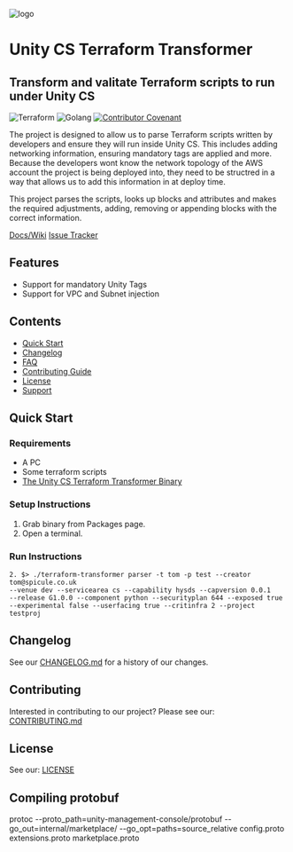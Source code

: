 ![logo](https://user-images.githubusercontent.com/3129134/163247802-ad001e00-15a6-4d6e-9824-2106cb022dd7.png)

# Unity CS Terraform Transformer

## Transform and valitate Terraform scripts to run under Unity CS

<!-- Header block for project -->

![Terraform](https://img.shields.io/badge/Terraform-Could%20be%20worse-brightgreen)
![Golang](https://img.shields.io/badge/Golang-hacked%20together-yellow)
[![Contributor Covenant](https://img.shields.io/badge/Contributor%20Covenant-2.1-4baaaa.svg)](code_of_conduct.md)

The project is designed to allow us to parse Terraform scripts written by developers
and ensure they will run inside Unity CS. This includes adding networking information,
ensuring mandatory tags are applied and more. Because the developers wont know the
network topology of the AWS account the project is being deployed into, they need
to be structred in a way that allows us to add this information in at deploy time.

This project parses the scripts, looks up blocks and attributes and makes the
required adjustments, adding, removing or appending blocks with the correct information.

[Docs/Wiki](https://github.com/unity-sds/unity-cs/wiki/Terraform-Transformer-Component)
[Issue Tracker](https://github.com/unity-sds/unity-cs-terraform-transformer/issues)

## Features

* Support for mandatory Unity Tags
* Support for VPC and Subnet injection

<!-- ☝️ Replace with a bullet-point list of your features ☝️ -->

## Contents

* [Quick Start](#quick-start)
* [Changelog](#changelog)
* [FAQ](#frequently-asked-questions-faq)
* [Contributing Guide](#contributing)
* [License](#license)
* [Support](#support)

## Quick Start

### Requirements

* A PC
* Some terraform scripts
* [The Unity CS Terraform Transformer Binary](https://github.com/orgs/unity-sds/packages?repo_name=unity-cs-terraform-transformer)

### Setup Instructions

1. Grab binary from Packages page.
1. Open a terminal.

### Run Instructions

```shell
2. $> ./terraform-transformer parser -t tom -p test --creator tom@spicule.co.uk
--venue dev --servicearea cs --capability hysds --capversion 0.0.1
--release G1.0.0 --component python --securityplan 644 --exposed true
--experimental false --userfacing true --critinfra 2 --project testproj
```

## Changelog

See our [CHANGELOG.md](CHANGELOG.md) for a history of our changes.

<!-- ☝️ Replace with links to your changelog and releases page ☝️ -->

## Contributing

Interested in contributing to our project? Please see our: [CONTRIBUTING.md](CONTRIBUTING.md)

## License

See our: [LICENSE](LICENSE)



## Compiling protobuf

protoc --proto_path=unity-management-console/protobuf --go_out=internal/marketplace/ --go_opt=paths=source_relative config.proto extensions.proto marketplace.proto
